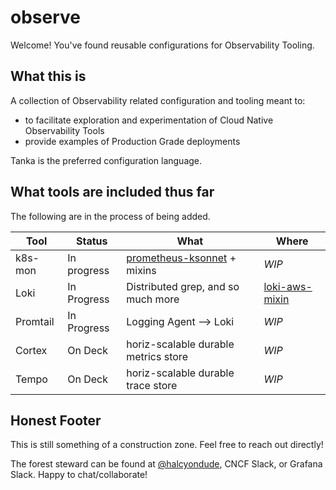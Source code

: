 # observe

Welcome!  You've found reusable configurations for Observability Tooling.

## What this is

A collection of Observability related configuration and tooling meant to:

* to facilitate exploration and experimentation of Cloud Native Observability Tools
* provide examples of Production Grade deployments

Tanka is the preferred configuration language.

## What tools are included thus far

The following are in the process of being added.

Tool      | Status      | What                                 | Where
--------- | ----------- | ------------------------------------ | -----
 k8s-mon  | In progress | [prometheus-ksonnet] + mixins        | _WIP_
 Loki     | In Progress | Distributed grep, and so much more   | [loki-aws-mixin]
 Promtail | In Progress | Logging Agent --> Loki               | _WIP_
 Cortex   | On Deck     | horiz-scalable durable metrics store | _WIP_
 Tempo    | On Deck     | horiz-scalable durable trace store   | _WIP_

[loki-aws-mixin]: loki-aws-mixin
[prometheus-ksonnet]: https://github.com/grafana/jsonnet-libs/tree/master/prometheus-ksonnet

## Honest Footer

This is still something of a construction zone. Feel free to reach out directly!

The forest steward can be found at [@halcyondude](https://github.com/halcyondude),
CNCF Slack, or Grafana Slack. Happy to chat/collaborate!
